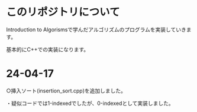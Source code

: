# このリポジトリについて
Introduction to Algorismsで学んだアルゴリズムのプログラムを実装していきます。

基本的にC++での実装になります。
# 24-04-17
○挿入ソート(insertion_sort.cpp)を追加しました。

・疑似コードでは1-indexedでしたが、0-indexedとして実装しました。
